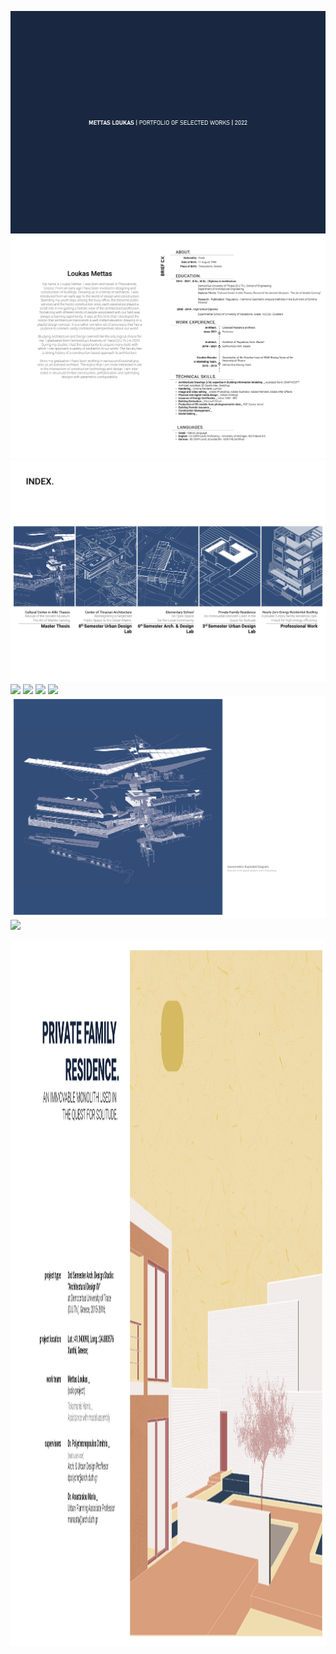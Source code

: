 ![](/img/Mettas_Portfolio.png)
![](/img/Mettas_Portfolio2.png)
![](/img/Mettas_Portfolio3.png)
![](/img/Mettas_Portfolio4.png)
![](/img/Mettas_Portfolio5.png)
![](/img/Mettas_Portfolio6.png)
![](/img/Mettas_Portfolio7.png)
![](/img/Mettas_Portfolio8.png)
![](/img/Mettas_Portfolio9.png)

<img src="/img/Mettas_Portfolio22.png" width="1597" height="1129" />
